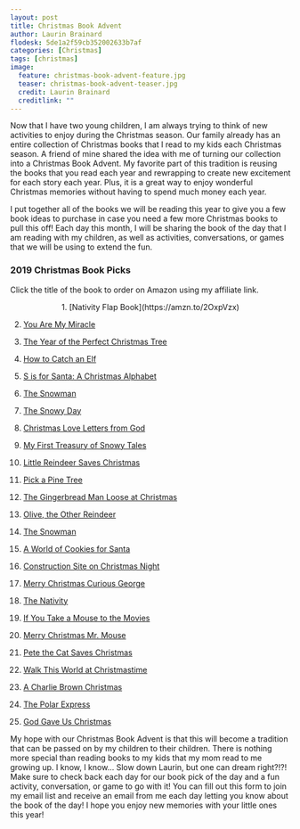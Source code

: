 ```yaml
---
layout: post
title: Christmas Book Advent
author: Laurin Brainard
flodesk: 5de1a2f59cb352002633b7af
categories: [Christmas]
tags: [christmas]
image:
  feature: christmas-book-advent-feature.jpg
  teaser: christmas-book-advent-teaser.jpg
  credit: Laurin Brainard
  creditlink: ""
---
```

Now that I have two young children, I am always trying to think of new activities to enjoy during the Christmas season. Our family already has an entire collection of Christmas books that I read to my kids each Christmas season. A friend of mine shared the idea with me of turning our collection into a Christmas Book Advent. My favorite part of this tradition is reusing the books that you read each year and rewrapping to create new excitement for each story each year. Plus, it is a great way to enjoy wonderful Christmas memories without having to spend much money each year. 

I put together all of the books we will be reading this year to give you a few book ideas to purchase in case you need a few more Christmas books to pull this off! Each day this month, I will be sharing the book of the day that I am reading with my children, as well as activities, conversations, or games that we will be using to extend the fun. 

### 2019 Christmas Book Picks
Click the title of the book to order on Amazon using my affiliate link.

<p align="center">1. [Nativity Flap Book](https://amzn.to/2OxpVzx)</p>

2. [You Are My Miracle](https://amzn.to/2OxpYeH)

3. [The Year of the Perfect Christmas Tree](https://amzn.to/2L5ff9p)

4. [How to Catch an Elf](https://amzn.to/2q092UG)

5. [S is for Santa: A Christmas Alphabet](https://amzn.to/2DwoF9K)

6. [The Snowman](https://amzn.to/2DuT08I)

7. [The Snowy Day](https://amzn.to/2RewSrh)

8. [Christmas Love Letters from God](https://amzn.to/2R3hi1j)

9. [My First Treasury of Snowy Tales](https://amzn.to/2q2PXBh)

10. [Little Reindeer Saves Christmas](https://amzn.to/33zDm6g)

11. [Pick a Pine Tree](https://amzn.to/33DdqqJ)

12. [The Gingerbread Man Loose at Christmas](https://amzn.to/37Qd3fC)

13. [Olive, the Other Reindeer](https://amzn.to/37SYiZl)

14. [The Snowman](https://www.amazon.com/gp/product/0394839730/ref=as_li_tl?ie=UTF8&tag=theprimarybra-20&camp=1789&creative=9325&linkCode=as2&creativeASIN=0394839730&linkId=0d91f32f9e384edda4a9cede0e658e98)

15. [A World of Cookies for Santa](https://amzn.to/2Y0BQZL)

16. [Construction Site on Christmas Night](https://www.amazon.com/gp/product/1452139113/ref=as_li_tl?ie=UTF8&camp=1789&creative=9325&creativeASIN=1452139113&linkCode=as2&tag=theprimarybra-20&linkId=bc336ca052cab37ba16048cded558e52)

17. [Merry Christmas Curious George](https://amzn.to/33tyxvf)

18. [The Nativity](https://amzn.to/2OyrcGQ)

19. [If You Take a Mouse to the Movies](https://amzn.to/35NLiTe)

20. [Merry Christmas Mr. Mouse](https://www.amazon.com/gp/product/0803740107/ref=as_li_tl?ie=UTF8&camp=1789&creative=9325&creativeASIN=0803740107&linkCode=as2&tag=theprimarybra-20&linkId=ae27dd4b47f5a3acab380e78aac1050e)

21. [Pete the Cat Saves Christmas](https://amzn.to/37PcMtp)

22. [Walk This World at Christmastime](https://www.amazon.com/gp/product/0763689211/ref=as_li_tl?ie=UTF8&camp=1789&creative=9325&creativeASIN=0763689211&linkCode=as2&tag=theprimarybra-20&linkId=1fe87b0d67786310bf6faba767e8cf59)

23. [A Charlie Brown Christmas](https://www.amazon.com/gp/product/1534404554/ref=as_li_tl?ie=UTF8&camp=1789&creative=9325&creativeASIN=1534404554&linkCode=as2&tag=theprimarybra-20&linkId=bcd23698992e476de852bb71ef0898bd)

24. [The Polar Express](https://www.amazon.com/gp/product/0544580141/ref=as_li_tl?ie=UTF8&camp=1789&creative=9325&creativeASIN=0544580141&linkCode=as2&tag=theprimarybra-20&linkId=e9987c9f562cbd31f15802b1b7d52060)

25. [God Gave Us Christmas](https://amzn.to/2OvOuNo)

My hope with our Christmas Book Advent is that this will become a tradition that can be passed on by my children to their children. There is nothing more special than reading books to my kids that my mom read to me growing up.  I know, I know... Slow down Laurin, but one can dream right?!?! Make sure to check back each day for our book pick of the day and a fun activity, conversation, or game to go with it! You can fill out this form to join my email list and receive an email from me each day letting you know about the book of the day! I hope you enjoy new memories with your little ones this year!